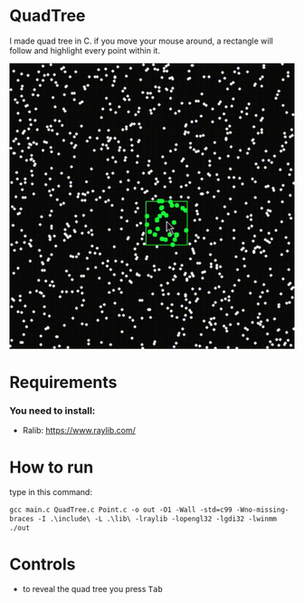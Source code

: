 # QuadTree
I made quad tree in C. if you move your mouse around, a rectangle will follow and highlight every point within it.

![Game](giphy.gif) [](giphy.gif)

# Requirements

### You need to install:
- Ralib: https://www.raylib.com/

# How to run

type in this command:
</br>
```
gcc main.c QuadTree.c Point.c -o out -O1 -Wall -std=c99 -Wno-missing-braces -I .\include\ -L .\lib\ -lraylib -lopengl32 -lgdi32 -lwinmm
./out
```

# Controls

- to reveal the quad tree you press <kbd>Tab</kbd>
